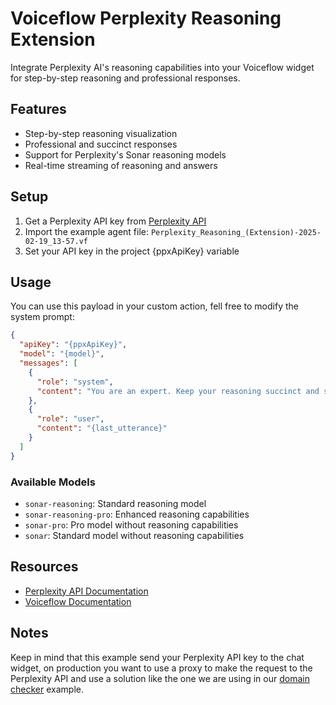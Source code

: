 # Voiceflow Perplexity Reasoning Extension

Integrate Perplexity AI's reasoning capabilities into your Voiceflow widget for step-by-step reasoning and professional responses.

## Features

- Step-by-step reasoning visualization
- Professional and succinct responses
- Support for Perplexity's Sonar reasoning models
- Real-time streaming of reasoning and answers

## Setup

1. Get a Perplexity API key from [Perplexity API](https://docs.perplexity.ai/)
2. Import the example agent file: `Perplexity_Reasoning_(Extension)-2025-02-19_13-57.vf`
3. Set your API key in the project {ppxApiKey} variable

## Usage

You can use this payload in your custom action, fell free to modify the system prompt:

```json
{
  "apiKey": "{ppxApiKey}",
  "model": "{model}",
  "messages": [
    {
      "role": "system",
      "content": "You are an expert. Keep your reasoning succinct and spoken professionally"
    },
    {
      "role": "user",
      "content": "{last_utterance}"
    }
  ]
}
```

### Available Models

- `sonar-reasoning`: Standard reasoning model
- `sonar-reasoning-pro`: Enhanced reasoning capabilities
- `sonar-pro`: Pro model without reasoning capabilities
- `sonar`: Standard model without reasoning capabilities

## Resources

- [Perplexity API Documentation](https://docs.perplexity.ai/)
- [Voiceflow Documentation](https://www.voiceflow.com/docs)

## Notes

Keep in mind that this example send your Perplexity API key to the chat widget,
on production you want to use a proxy to make the request to the Perplexity API and
use a solution like the one we are using in our [domain checker](https://github.com/voiceflow-gallagan/vf-chat-domain-checker) example.

